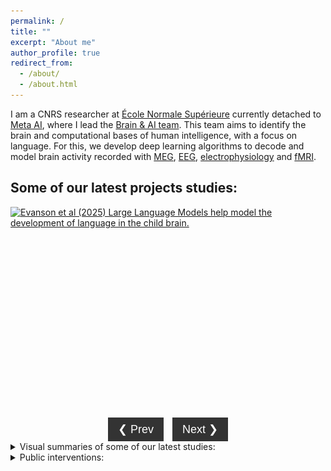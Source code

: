 ```yaml
---
permalink: /
title: ""
excerpt: "About me"
author_profile: true
redirect_from:
  - /about/
  - /about.html
---
```



I am a CNRS researcher at [École Normale Supérieure](https://lsp.dec.ens.fr/fr) currently detached to [Meta AI](https://ai.facebook.com/), where I lead the [Brain & AI team](https://kingjr.github.io/images/team.png).
This team aims to identify the brain and computational bases of human intelligence, with a focus on language.
For this, we develop deep learning algorithms to decode and model brain activity recorded with [MEG](https://en.wikipedia.org/wiki/Magnetoencephalography), [EEG](https://en.wikipedia.org/wiki/Electroencephalography), [electrophysiology](https://en.wikipedia.org/wiki/Electrophysiology) and [fMRI](https://en.wikipedia.org/wiki/Functional_magnetic_resonance_imaging).


Some of our latest projects studies:
-----


<style>
.carousel-container {
  max-width: 1000px; /* your width */
  margin: auto;
  overflow: hidden;
}

.carousel-slide {
  display: flex;
  transition: transform 0.4s ease-in-out;
}

.carousel-slide a {
  min-width: 100%;
  box-sizing: border-box;
}

.carousel-slide img {
  width: 100%;
  display: block;
}

/* Navigation buttons below */
.carousel-controls {
  text-align: center;
  margin-top: 10px;
}

.carousel-btn {
  background: #333;
  color: white;
  border: none;
  padding: 8px 16px;
  cursor: pointer;
  font-size: 18px;
  margin: 0 5px;
}

.carousel-btn:hover {
  background: #555;
}
</style>

<div class="carousel-container">
  <div class="carousel-slide" id="carouselSlide">
      <a href='https://ai.meta.com/research/publications/emergence-of-language-in-the-developing-brain/'>
      <img src="/images/evanson.gif" alt="Evanson et al (2025) Large Language Models help model the development of language in the child brain.">
    </a>
    <a href='https://twitter.com/JeanRemiKing/status/1533720262344073218'>
      <img src="/images/millet.gif" alt="Millet et al (2022), AI models learns a speech hierarchy similar to the human cortex.">
    </a>
    <a href='https://arxiv.org/pdf/2505.14556'>
      <img src="/images/dynadiff.gif" alt="Careil, Benchetrit and King (2025) Dynadiff: a single-stage pipeline to decode images from brain activity.">
    </a>
    <a href='https://arxiv.org/abs/2502.17480'>
      <img src="/images/short_jarod.gif" alt="Lévy et al (2025) Brain-to-Qwerty: decoding typing from brain signals.">
    </a>
    <a href='https://arxiv.org/abs/2502.07429'>
      <img src="/images/short_lucy.gif" alt="Zhang et al (2025) How the brain controls a hierarchy of actions during language production.">
    </a>
  </div>
</div>

<div class="carousel-controls">
  <button class="carousel-btn" id="prevBtn">&#10094; Prev</button>
  <button class="carousel-btn" id="nextBtn">Next &#10095;</button>
</div>



<details markdown=block>
<summary markdown=span>
Visual summaries of some of our latest studies:
</summary>

<details markdown=block>
<summary markdown=span>Dynadiff: Single-stage Decoding of Images from Continuously Evolving fMRI,
<i>[arXiv](https://arxiv.org/pdf/2505.14556)</i> 2025 👇
</summary>
By [Careil](https://scholar.google.com/citations?user=NF7PEYAAAAAJ&hl=en), [Benchetrit](https://www.linkedin.com/in/yohann-benchetrit?originalSubdomain=fr) and [King](https://kingjr.github.io/),
<blockquote class="bluesky-embed" data-bluesky-uri="at://did:plc:xjurslfzgpdzsluekji74jyg/app.bsky.feed.post/3lprbe3btu22q" data-bluesky-cid="bafyreibuqx3aturwhbohqctlxx2kzpmwwk5c4nwclmf6sfnkiosrfelv7i" data-bluesky-embed-color-mode="system"><p lang="en">Our latest brain-to-image decoding model is now available on HuggingFace: 

&quot;Dynadiff: Single-stage Decoding of Images from Continuously Evolving fMRI&quot;, 

led by Marlène Careil and Yohann Benchetrit:

- Paper: arxiv.org/pdf/2505.14556 
- Github: github.com/facebookrese...
- Thread: 👇<br><br><a href="https://bsky.app/profile/did:plc:xjurslfzgpdzsluekji74jyg/post/3lprbe3btu22q?ref_src=embed">[image or embed]</a></p>&mdash; Jean-Rémi King (<a href="https://bsky.app/profile/did:plc:xjurslfzgpdzsluekji74jyg?ref_src=embed">@jeanremiking.bsky.social</a>) <a href="https://bsky.app/profile/did:plc:xjurslfzgpdzsluekji74jyg/post/3lprbe3btu22q?ref_src=embed">May 22, 2025 at 3:55 PM</a></blockquote><script async src="https://embed.bsky.app/static/embed.js" charset="utf-8"></script>
</details>



<details markdown=block>
<summary markdown=span>Emergence of Language in the Developing Brain,
<i>[pdf](https://ai.meta.com/research/publications/emergence-of-language-in-the-developing-brain/)</i> 2025 👇
</summary>
By [Evanson](https://scholar.google.com/citations?user=VgTpOTIAAAAJ&hl=en) et al,
<blockquote class="bluesky-embed" data-bluesky-uri="at://did:plc:xjurslfzgpdzsluekji74jyg/app.bsky.feed.post/3lp7v4ffgwk2b" data-bluesky-cid="bafyreie2jfosickokku5pfqyrv4wldoqnugf3wjlgacw5wwnkvxanaizli" data-bluesky-embed-color-mode="system"><p lang="en">I&#x27;m very pleased to share our latest study:
‘Emergence of Language in the Developing Brain’, 
by L Evanson, P Bourdillon et al:
- Paper: ai.meta.com/research/pub...
- Blog: ai.meta.com/blog/meta-fa...
- Thread below 👇<br><br><a href="https://bsky.app/profile/did:plc:xjurslfzgpdzsluekji74jyg/post/3lp7v4ffgwk2b?ref_src=embed">[image or embed]</a></p>&mdash; Jean-Rémi King (<a href="https://bsky.app/profile/did:plc:xjurslfzgpdzsluekji74jyg?ref_src=embed">@jeanremiking.bsky.social</a>) <a href="https://bsky.app/profile/did:plc:xjurslfzgpdzsluekji74jyg/post/3lp7v4ffgwk2b?ref_src=embed">May 15, 2025 at 6:00 PM</a></blockquote><script async src="https://embed.bsky.app/static/embed.js" charset="utf-8"></script>

</details>



<details markdown=block>
<summary markdown=span>Brain-to-Text Decoding: A Non-invasive Approach via Typing,
<i>[arXiv](https://arxiv.org/abs/2502.17480)</i> 2025 👇
</summary>
By [Lévy](https://x.com/JarodLevy) et al,

<blockquote class="bluesky-embed" data-bluesky-uri="at://did:plc:xjurslfzgpdzsluekji74jyg/app.bsky.feed.post/3lj3mtfbcpk2b" data-bluesky-cid="bafyreifmqk5wsgovfv3atpsvyvboagtfxbpkmna24but6nhk4fhrllef4y" data-bluesky-embed-color-mode="system"><p lang="en">Our Brain-to-Text study is now on arXiv, check out the thread! 👇<br><br><a href="https://bsky.app/profile/did:plc:xjurslfzgpdzsluekji74jyg/post/3lj3mtfbcpk2b?ref_src=embed">[image or embed]</a></p>&mdash; Jean-Rémi King (<a href="https://bsky.app/profile/did:plc:xjurslfzgpdzsluekji74jyg?ref_src=embed">@jeanremiking.bsky.social</a>) <a href="https://bsky.app/profile/did:plc:xjurslfzgpdzsluekji74jyg/post/3lj3mtfbcpk2b?ref_src=embed">Feb 26, 2025 at 3:50 PM</a></blockquote><script async src="https://embed.bsky.app/static/embed.js" charset="utf-8"></script>

</details>



<details markdown=block>
<summary markdown=span>From Thought to Action: How a Hierarchy of Neural Dynamics Supports Language Production,
<i>[arXiv](https://arxiv.org/abs/2502.07429)</i> 2025 👇
</summary>
By Zhang et al,

<blockquote class="bluesky-embed" data-bluesky-uri="at://did:plc:xjurslfzgpdzsluekji74jyg/app.bsky.feed.post/3lihiyulawk2z" data-bluesky-cid="bafyreifigq336cfqmd5srhk6q2j353h2kiwjg6xkoqdljtomrh2dkdbwba" data-bluesky-embed-color-mode="system"><p lang="en">The thread from our latest study:<br><br><a href="https://bsky.app/profile/did:plc:xjurslfzgpdzsluekji74jyg/post/3lihiyulawk2z?ref_src=embed">[image or embed]</a></p>&mdash; Jean-Rémi King (<a href="https://bsky.app/profile/did:plc:xjurslfzgpdzsluekji74jyg?ref_src=embed">@jeanremiking.bsky.social</a>) <a href="https://bsky.app/profile/did:plc:xjurslfzgpdzsluekji74jyg/post/3lihiyulawk2z?ref_src=embed">Feb 18, 2025 at 3:48 PM</a></blockquote><script async src="https://embed.bsky.app/static/embed.js" charset="utf-8"></script>

</details>



<details markdown=block>
<summary markdown=span>Exca - Execute and cache seamlessly in python,
<i>[Github](https://github.com/facebookresearch/exca)</i> 2025 👇
</summary>
By [Rapin](https://github.com/jrapin) and [King](https://kingjr.github.io/),
<blockquote class="bluesky-embed" data-bluesky-uri="at://did:plc:xjurslfzgpdzsluekji74jyg/app.bsky.feed.post/3ldiixii56k2v" data-bluesky-cid="bafyreic3n4ksqvrinlcpbup33fr6qi37iv64dlt2vuf3gc7sn7evj4ykfu" data-bluesky-embed-color-mode="system"><p lang="en">Do you use hydra for your ML pipeline?

😡 Wished it was [pure python] / [handling cache] / [simpler to use] ?

😊 Try exca: `pip install exca` !

github.com/facebookrese...<br><br><a href="https://bsky.app/profile/did:plc:xjurslfzgpdzsluekji74jyg/post/3ldiixii56k2v?ref_src=embed">[image or embed]</a></p>&mdash; Jean-Rémi King (<a href="https://bsky.app/profile/did:plc:xjurslfzgpdzsluekji74jyg?ref_src=embed">@jeanremiking.bsky.social</a>) <a href="https://bsky.app/profile/did:plc:xjurslfzgpdzsluekji74jyg/post/3ldiixii56k2v?ref_src=embed">Dec 17, 2024 at 10:14 AM</a></blockquote><script async src="https://embed.bsky.app/static/embed.js" charset="utf-8"></script>

</details>



<details markdown=block>
<summary markdown=span>A polar coordinate system represents syntax in large language models,
<i>[arXiv](https://arxiv.org/abs/2412.05571)</i> 2024 👇
</summary>
By Diego et al,

<blockquote class="bluesky-embed" data-bluesky-uri="at://did:plc:xjurslfzgpdzsluekji74jyg/app.bsky.feed.post/3ld4hytemec27" data-bluesky-cid="bafyreihzddxgi34jgm3sgcym3ixcfyg4wg4ysypizgt2dmh7vizwk5pd2a" data-bluesky-embed-color-mode="system"><p lang="en">🚨We&#x27;re very excited to share our latest study, by Pablo Diego and team: 

&quot;A polar coordinate system represents syntax in large language models&quot;,

📄: Paper arxiv.org/abs/2412.05571
🪧: Poster tomorrow: neurips.cc/virtual/2024...
🧵: Thread 👇<br><br><a href="https://bsky.app/profile/did:plc:xjurslfzgpdzsluekji74jyg/post/3ld4hytemec27?ref_src=embed">[image or embed]</a></p>&mdash; Jean-Rémi King (<a href="https://bsky.app/profile/did:plc:xjurslfzgpdzsluekji74jyg?ref_src=embed">@jeanremiking.bsky.social</a>) <a href="https://bsky.app/profile/did:plc:xjurslfzgpdzsluekji74jyg/post/3ld4hytemec27?ref_src=embed">Dec 12, 2024 at 3:25 PM</a></blockquote><script async src="https://embed.bsky.app/static/embed.js" charset="utf-8"></script>

</details>



<details markdown=block>
<summary markdown=span>Hierarchical dynamic coding coordinates speech comprehension in the human brain,
<i>[bioRxiv](https://pmc.ncbi.nlm.nih.gov/articles/PMC11042271/)</i> 2025 👇
</summary>
By [Gwilliams](https://psychology.stanford.edu/people/laura-gwilliams) et al,

<blockquote class="bluesky-embed" data-bluesky-uri="at://did:plc:xjurslfzgpdzsluekji74jyg/app.bsky.feed.post/3krkzon4hf22x" data-bluesky-cid="bafyreianze2afclumt7qaoxje7ykerxbzucglyjazd7oxquqrdsfhjeq2i" data-bluesky-embed-color-mode="system"><p lang="en">Go checkout @lauragwilliams.bsky.social &#x27;s latest paper on decoding the hierarchy of language from brain signals!<br><br><a href="https://bsky.app/profile/did:plc:xjurslfzgpdzsluekji74jyg/post/3krkzon4hf22x?ref_src=embed">[image or embed]</a></p>&mdash; Jean-Rémi King (<a href="https://bsky.app/profile/did:plc:xjurslfzgpdzsluekji74jyg?ref_src=embed">@jeanremiking.bsky.social</a>) <a href="https://bsky.app/profile/did:plc:xjurslfzgpdzsluekji74jyg/post/3krkzon4hf22x?ref_src=embed">May 3, 2024 at 9:46 AM</a></blockquote><script async src="https://embed.bsky.app/static/embed.js" charset="utf-8"></script>
</details>



<details markdown=block>
<summary markdown=span>Brain decoding: toward real-time reconstruction of visual perception,
<i>[ICLR](https://openreview.net/forum?id=3y1K6buO8c)</i> 2024 👇
</summary>
By [Benchetrit](https://www.linkedin.com/in/yohann-benchetrit?originalSubdomain=fr), [Banville](https://hubertjb.github.io/) and [King](https://kingjr.github.io/),

<blockquote class="twitter-tweet"><p lang="en" dir="ltr">We’re very happy to share our latest study:<br><br>‘Brain decoding: toward real-time reconstruction of visual perception’<br><br>led by <a href="https://twitter.com/BenchetritYoha1?ref_src=twsrc%5Etfw">@BenchetritYoha1</a> &amp; <a href="https://twitter.com/hubertbanville?ref_src=twsrc%5Etfw">@HubertBanville</a><br><br>- paper: <a href="https://t.co/HaqClxPiLt">https://t.co/HaqClxPiLt</a><br>- blog: <a href="https://t.co/py2AjqDlmQ">https://t.co/py2AjqDlmQ</a><br>- summary: ⬇️ <a href="https://t.co/Btg5CfmKaW">pic.twitter.com/Btg5CfmKaW</a></p>&mdash; Jean-Rémi King (@JeanRemiKing) <a href="https://twitter.com/JeanRemiKing/status/1714657951242199413?ref_src=twsrc%5Etfw">October 18, 2023</a></blockquote> <script async src="https://platform.twitter.com/widgets.js" charset="utf-8"></script>
</details>

<details markdown=block>
<summary markdown=span>Negation mitigates rather than inverts the neural representations of adjectives,
<i>[Plos Biology](https://journals.plos.org/plosbiology/article?id=10.1371/journal.pbio.3002622)</i> 2024 👇
</summary>
By [Arianna Zuanazzi](https://sites.google.com/site/ariannazuanazzi) and team,

<blockquote class="twitter-tweet"><p lang="en" dir="ltr">How the brain compose minimal phrases. <br>Go check out <a href="https://twitter.com/AriannaZuanazzi?ref_src=twsrc%5Etfw">@AriannaZuanazzi</a> &#39;s study <a href="https://t.co/NkH4RzLUEZ">https://t.co/NkH4RzLUEZ</a> <a href="https://t.co/UVm4QOkHRT">pic.twitter.com/UVm4QOkHRT</a></p>&mdash; Jean-Rémi King (@JeanRemiKing) <a href="https://twitter.com/JeanRemiKing/status/1797876586496327949?ref_src=twsrc%5Etfw">June 4, 2024</a></blockquote> <script async src="https://platform.twitter.com/widgets.js" charset="utf-8"></script>
</details>

<details markdown=block>
<summary markdown=span>Hierarchical dynamic coding coordinates speech comprehension in the brain,
<i>[bioRxiv](https://www.biorxiv.org/content/10.1101/2024.04.19.590280v1)</i> 2024 👇
</summary>
By [Laura Gwilliams](https://lauragwilliams.github.io/) and team

<blockquote class="twitter-tweet" data-dnt="true"><p lang="en" dir="ltr">Delighted to share our new preprint! with <a href="https://twitter.com/AlecMarantz?ref_src=twsrc%5Etfw">@AlecMarantz</a>, <a href="https://twitter.com/davidpoeppel?ref_src=twsrc%5Etfw">@DavidPoeppel</a> and <a href="https://twitter.com/JeanRemiKing?ref_src=twsrc%5Etfw">@JeanRemiKing</a>:<a href="https://t.co/ZHzAX7ksLV">https://t.co/ZHzAX7ksLV</a><br><br>&quot;Hierarchical dynamic coding coordinates speech comprehension in the brain&quot;<br>Summary below 👇<br><br>1/8 <a href="https://t.co/uyVpUdewiY">pic.twitter.com/uyVpUdewiY</a></p>&mdash; Laura Gwilliams (@GwilliamsL) <a href="https://twitter.com/GwilliamsL/status/1781752986160820482?ref_src=twsrc%5Etfw">April 20, 2024</a></blockquote> <script async src="https://platform.twitter.com/widgets.js" charset="utf-8"></script>
</details>

<details markdown=block>
<summary markdown=span>Tracking the neural codes for words and phrases during semantic composition, working memory storage and retrieval,
<i>[Cell Reports](https://www.cell.com/cell-reports/fulltext/S2211-1247(24)00175-X)</i> 2024 👇
</summary>
By Desbordes, [Dehaene](https://www.unicog.org/) and & [King](https://kingjr.github.io/)

<blockquote class="twitter-tweet"><p lang="en" dir="ltr">New paper from the lab on compositionality, just out in Cell Reports :<br>“Tracking the neural codes for words and phrases during semantic composition, working memory storage and retrieval”<br>Available in open access: <a href="https://t.co/qnRI3tquNj">https://t.co/qnRI3tquNj</a><br>A thread (1/n) <a href="https://t.co/aeshmGX2EV">pic.twitter.com/aeshmGX2EV</a></p>&mdash; Stanislas Dehaene (@StanDehaene) <a href="https://twitter.com/StanDehaene/status/1767590231123857848?ref_src=twsrc%5Etfw">March 12, 2024</a></blockquote> <script async src="https://platform.twitter.com/widgets.js" charset="utf-8"></script>
</details>

<details markdown=block>
<summary markdown=span>Evidence of a predictive coding hierarchy in the human brain listening to speech,
<i>[Nature Human Behaviour](https://www.nature.com/articles/s41562-022-01516-2)</i> 2023 👇
</summary>
By [Caucheteux](https://charlottecaucheteux.github.io/), [Gramfort](https://alexandre.gramfort.net/) & [King](https://kingjr.github.io/)
<blockquote class="twitter-tweet" data-dnt="true"><p lang="en" dir="ltr">Our paper is out in Nature Human Behaviour🔥🔥<br><br>‘Evidence of a predictive coding hierarchy in the human brain listening to speech’<br><br>📄<a href="https://t.co/bkZ3AYMqDi">https://t.co/bkZ3AYMqDi</a><br>💡Unlike language models, our brain makes distant &amp; hierarchical predictions<br><br>with <a href="https://twitter.com/agramfort?ref_src=twsrc%5Etfw">@agramfort</a> and <a href="https://twitter.com/JeanRemiKing?ref_src=twsrc%5Etfw">@JeanRemiKing</a><br><br>Thread👇 <a href="https://t.co/Jbs68EOaur">pic.twitter.com/Jbs68EOaur</a></p>&mdash; Charlotte Caucheteux (@c_caucheteux) <a href="https://twitter.com/c_caucheteux/status/1632740588352151556?ref_src=twsrc%5Etfw">March 6, 2023</a></blockquote> <script async src="https://platform.twitter.com/widgets.js" charset="utf-8"></script>
</details>

<details markdown=block>
<summary markdown=span>Toward a realistic model of speech processing in the brain with self-supervised learning,
<i>[Neurips](https://arxiv.org/abs/2206.01685)</i> 2022 👇
</summary>
By [Millet](https://jamju.github.io/)\*, [Caucheteux](https://charlottecaucheteux.github.io/)\*, Orhan, [Boubenec](https://lsp.dec.ens.fr/en/member/616/yves-boubenec), [Gramfort](https://alexandre.gramfort.net/), [Dunbar](http://individual.utoronto.ca/ewan_dunbar/), [Pallier](https://www.pallier.org/) & [King](https://kingjr.github.io/)
<blockquote class="twitter-tweet" data-lang="en"><p lang="en" dir="ltr">🔥Preprint out: <br><br>`Toward a realistic model of speech processing in the brain with self-supervised learning’:<a href="https://t.co/rJH6t6H6sm">https://t.co/rJH6t6H6sm</a><br><br>by J. [Millet](https://jamju.github.io/)*, <a href="https://twitter.com/c_caucheteux?ref_src=twsrc%5Etfw">@c_caucheteux</a>* and our wonderful team:<br><br>The 3 main results summarized below 👇 <a href="https://t.co/mdrJpbrb3M">pic.twitter.com/mdrJpbrb3M</a></p>&mdash; Jean-Rémi King (@JeanRemiKing) <a href="https://twitter.com/JeanRemiKing/status/1533720262344073218?ref_src=twsrc%5Etfw">June 6, 2022</a></blockquote> <script async src="https://platform.twitter.com/widgets.js" charset="utf-8"></script>
</details>

<details markdown=block>
<summary markdown=span>
Decoding speech from non-invasive brain recordings,
<i>[arXiv](https://arxiv.org/abs/2208.12266)</i> 2022 👇
</summary>
By [Défossez](https://ai.honu.io/), [Caucheteux](https://charlottecaucheteux.github.io/), Kabeli, Rapin & [King](https://kingjr.github.io/)
<blockquote class="twitter-tweet"><p lang="en" dir="ltr">“Decoding speech from non-invasive brain recordings”,<br><br>Our latest study (on 169 participants!), by <a href="https://twitter.com/honualx?ref_src=twsrc%5Etfw">@honualx</a> and our wonderful team <a href="https://twitter.com/MetaAI?ref_src=twsrc%5Etfw">@MetaAI</a><br><br>- paper: <a href="https://t.co/QiB7Io8af8">https://t.co/QiB7Io8af8</a><br>- blog: <a href="https://t.co/H2W4prbbuD">https://t.co/H2W4prbbuD</a><br>- illustrated summary: below👇 <a href="https://t.co/39eMnJ4IDv">pic.twitter.com/39eMnJ4IDv</a></p>&mdash; Jean-Rémi King (@JeanRemiKing) <a href="https://twitter.com/JeanRemiKing/status/1564964019965927424?ref_src=twsrc%5Etfw">August 31, 2022</a></blockquote> <script async src="https://platform.twitter.com/widgets.js" charset="utf-8"></script>
</details>


<details markdown=block>
<summary markdown=span>
Brains and algorithms partially converge in natural language processing,
<i>[bioRxiv](https://www.biorxiv.org/content/10.1101/2020.07.03.186288v1.full.pdf)</i> 2020,
<i>[Nature Communications Biology](https://www.nature.com/articles/s42003-022-03036-1)</i> 2022 👇
</summary>
By [Caucheteux](https://charlottecaucheteux.github.io/) & [King](https://kingjr.github.io/)
<blockquote class="twitter-tweet" data-dnt="true"><p lang="en" dir="ltr">🎉Paper out: ‘Brains and algorithms partially converge in natural language processing’<br> <br>by <a href="https://twitter.com/c_caucheteux?ref_src=twsrc%5Etfw">@c_caucheteux</a>, and now freely available at Nature <a href="https://twitter.com/CommsBio?ref_src=twsrc%5Etfw">@CommsBio</a>:<a href="https://t.co/MpenOUaKwS">https://t.co/MpenOUaKwS</a><br> <br>The summary thread below 👇 <a href="https://t.co/gMruZgGIOv">pic.twitter.com/gMruZgGIOv</a></p>&mdash; Jean-Rémi King (@JeanRemiKing) <a href="https://twitter.com/JeanRemiKing/status/1496425017474695169?ref_src=twsrc%5Etfw">February 23, 2022</a></blockquote> <script async src="https://platform.twitter.com/widgets.js" charset="utf-8"></script>
</details>



<details markdown=block>
<summary markdown=span>
Deep language algorithms predict semantic comprehension from brain activity,
<i>[Nature Scientific Report](https://www.nature.com/articles/s41598-022-20460-9)</i> 2022 👇
</summary>
By [Caucheteux](https://charlottecaucheteux.github.io/), [Gramfort](https://alexandre.gramfort.net/) & [King](https://kingjr.github.io/)
<blockquote class="twitter-tweet"><p lang="en" dir="ltr">Our latest paper is out: <br><br>GPT-2’s activations predict the degree of semantic comprehension in the human brain, by <a href="https://twitter.com/c_caucheteux?ref_src=twsrc%5Etfw">@c_caucheteux</a>, <a href="https://twitter.com/agramfort?ref_src=twsrc%5Etfw">@agramfort</a> &amp; <a href="https://twitter.com/JeanRemiKing?ref_src=twsrc%5Etfw">@JeanRemiKing</a><a href="https://t.co/Xjc8IaXT64">https://t.co/Xjc8IaXT64</a><br> <br>The summary thread below 👇 <br>1/8 <a href="https://t.co/GF39doySMu">pic.twitter.com/GF39doySMu</a></p>&mdash; Jean-Rémi King (@JeanRemiKing) <a href="https://twitter.com/JeanRemiKing/status/1402611813032857612?ref_src=twsrc%5Etfw">June 9, 2021</a></blockquote> <script async src="https://platform.twitter.com/widgets.js" charset="utf-8"></script>
</details>


<details markdown=block>
<summary markdown=span>
Deep Recurrent Encoder: A scalable end-to-end network to model magneto-encephalography at scale,
<i>[NBDT](https://hal.inria.fr/hal-03808304)</i> 2022 👇
</summary>
By [Chehab](https://l-omar-chehab.github.io/)\*, [Défossez](https://ai.honu.io/)\*, [Loiseau](https://loiseaujc.github.io/), [Gramfort](https://alexandre.gramfort.net/) & [King](https://kingjr.github.io/)
<blockquote class="twitter-tweet" data-lang="en" data-theme="light"><p lang="en" dir="ltr">Deep learning improves the analysis of time-resolved brain signals by ... 3️⃣ folds!<br> <br>Check out our latest paper by <a href="https://twitter.com/lomarchehab?ref_src=twsrc%5Etfw">@lomarchehab</a>*, <a href="https://twitter.com/honualx?ref_src=twsrc%5Etfw">@honualx</a>*, <a href="https://twitter.com/loiseau_jc?ref_src=twsrc%5Etfw">@loiseau_jc</a>, and <a href="https://twitter.com/agramfort?ref_src=twsrc%5Etfw">@agramfort</a>:<br> <a href="https://t.co/QxTxoySnBs">https://t.co/QxTxoySnBs</a><br> <br>Below is the summary thread 👇 <a href="https://t.co/h1WcoGm7UD">pic.twitter.com/h1WcoGm7UD</a></p>&mdash; Jean-Rémi King (@JeanRemiKing) <a href="https://twitter.com/JeanRemiKing/status/1379775034579947520?ref_src=twsrc%5Etfw">April 7, 2021</a></blockquote> <script async src="https://platform.twitter.com/widgets.js" charset="utf-8"></script></details>


<details markdown=block>
<summary markdown=span>
Neural dynamics of phoneme sequences reveal position-invariant code for content and order,
<i>[Nature Communications](https://www.nature.com/articles/s41467-022-34326-1)</i> 2022 👇
</summary>
By [Gwilliams](https://lauragwilliams.github.io/), [King](https://kingjr.github.io/), [Marantz](https://wp.nyu.edu/morphlab/alec-marantz/) & [Poeppel](https://as.nyu.edu/faculty/david-poeppel.html)
<blockquote class="twitter-tweet"><p lang="en" dir="ltr">our new paper &quot;Neural dynamics of phoneme sequencing&quot; is now on bioRxiv!<a href="https://t.co/jeTipPTXuf">https://t.co/jeTipPTXuf</a><br><br>conducted with dream-team <a href="https://twitter.com/JeanRemiKing?ref_src=twsrc%5Etfw">@JeanRemiKing</a> <a href="https://twitter.com/AlecMarantz?ref_src=twsrc%5Etfw">@AlecMarantz</a> <a href="https://twitter.com/davidpoeppel?ref_src=twsrc%5Etfw">@davidpoeppel</a>, we use MEG to study how phonemes are processed in continuous naturalistic speech<br><br>short summary in thread below:<br>1/8 <a href="https://t.co/yT5bN2PfHw">pic.twitter.com/yT5bN2PfHw</a></p>&mdash; Laura Gwilliams (@GwilliamsL) <a href="https://twitter.com/GwilliamsL/status/1247216879992782848?ref_src=twsrc%5Etfw">April 6, 2020</a></blockquote> <script async src="https://platform.twitter.com/widgets.js" charset="utf-8"></script>
</details>


<details markdown=block>
<summary markdown=span>
Long-range and hierarchical language predictions in brains and algorithms,
<i>[arXiv](https://arxiv.org/abs/2111.14232)</i> 2021 👇
</summary>
By [Caucheteux](https://charlottecaucheteux.github.io/), [Gramfort](https://alexandre.gramfort.net/) & [King](https://kingjr.github.io/)

<blockquote class="twitter-tweet"><p lang="en" dir="ltr">‘Long-range and hierarchical language predictions in brains and algorithms’<br> <br>Check-out our latest paper <a href="https://t.co/rwfVCVLRWA">https://t.co/rwfVCVLRWA</a> by <a href="https://twitter.com/c_caucheteux?ref_src=twsrc%5Etfw">@c_caucheteux</a> <a href="https://twitter.com/agramfort?ref_src=twsrc%5Etfw">@agramfort</a> <a href="https://twitter.com/JeanRemiKing?ref_src=twsrc%5Etfw">@JeanRemiKing</a><br> <br>tl;dr: Unlike deep language models, the brain makes long-range &amp; hierarchical predictions<br> <br>Thread below👇 <a href="https://t.co/iP0BEYBjip">pic.twitter.com/iP0BEYBjip</a></p>&mdash; Jean-Rémi King (@JeanRemiKing) <a href="https://twitter.com/JeanRemiKing/status/1465716332264103940?ref_src=twsrc%5Etfw">November 30, 2021</a></blockquote> <script async src="https://platform.twitter.com/widgets.js" charset="utf-8"></script>
</details>

<details markdown=block>
<summary markdown=span>
Model-based analysis of brain activity reveals the hierarchy of language,
<i>[EMNLP](https://hal.inria.fr/hal-03361430)</i> 2021 👇
</summary>
By [Caucheteux](https://charlottecaucheteux.github.io/), [Gramfort](https://alexandre.gramfort.net/) & [King](https://kingjr.github.io/)
<blockquote class="twitter-tweet"><p lang="en" dir="ltr">&quot;Model-based analysis of brain activity reveals the hierarchy of language&quot;<br><br>Our EMNLP paper by <a href="https://twitter.com/c_caucheteux?ref_src=twsrc%5Etfw">@c_caucheteux</a> <a href="https://twitter.com/agramfort?ref_src=twsrc%5Etfw">@agramfort</a> &amp; myself is out: <a href="https://t.co/BxvrbZNkPt">https://t.co/BxvrbZNkPt</a><br><br>It shows (w/ emoji-based equations!) how deepnets can efficiently recover the language hierarchy in the<br><br>Summary👇<br>1/7 <a href="https://t.co/3QOcTfsivu">pic.twitter.com/3QOcTfsivu</a></p>&mdash; Jean-Rémi King (@JeanRemiKing) <a href="https://twitter.com/JeanRemiKing/status/1447909791435825159?ref_src=twsrc%5Etfw">October 12, 2021</a></blockquote> <script async src="https://platform.twitter.com/widgets.js" charset="utf-8"></script>
</details>


<details markdown=block>
<summary markdown=span>
Disentangling Syntax and Semantics in the Brain with Deep Networks,
<i>[ICML](http://proceedings.mlr.press/v139/caucheteux21a.html)</i> 2021 👇
</summary>
By [Caucheteux](https://charlottecaucheteux.github.io/), [Gramfort](https://alexandre.gramfort.net/) & [King](https://kingjr.github.io/)
<blockquote class="twitter-tweet"><p lang="en" dir="ltr">&quot;Disentangling Syntax and Semantics in the Brain with Deep Networks&quot;<br><br>Go check out our latest <a href="https://twitter.com/icmlconf?ref_src=twsrc%5Etfw">@icmlconf</a> paper : <a href="https://t.co/4YPK7vJRsJ">https://t.co/4YPK7vJRsJ</a><br>by <a href="https://twitter.com/c_caucheteux?ref_src=twsrc%5Etfw">@c_caucheteux</a>, <a href="https://twitter.com/agramfort?ref_src=twsrc%5Etfw">@agramfort</a> &amp; <a href="https://twitter.com/JeanRemiKing?ref_src=twsrc%5Etfw">@JeanRemiKing</a><br><br>The summary thread below 👇 <a href="https://t.co/v0kxjtBtVP">pic.twitter.com/v0kxjtBtVP</a></p>&mdash; Jean-Rémi King (@JeanRemiKing) <a href="https://twitter.com/JeanRemiKing/status/1418216893182185473?ref_src=twsrc%5Etfw">July 22, 2021</a></blockquote> <script async src="https://platform.twitter.com/widgets.js" charset="utf-8"></script>
</details>


<details markdown=block>
<summary markdown=span>
Inductive biases, pretraining and fine-tuning jointly account for brain responses to speech,
<i>[arXiv](https://arxiv.org/abs/2103.01032)</i> 2021 👇
</summary>
By [Millet](https://jamju.github.io/) & [King](https://kingjr.github.io/)
<blockquote class="twitter-tweet" data-lang="en" data-theme="light"><p lang="en" dir="ltr">Do convolutional networks process speech sounds like our brains does?<br><br>Check out our latest study with Juliette [Millet](https://jamju.github.io/): <a href="https://t.co/dcupYxSxKA">https://t.co/dcupYxSxKA</a><br><br>Here is the summary thread 👇: 1/n <a href="https://t.co/LI6kr8PY9j">pic.twitter.com/LI6kr8PY9j</a></p>&mdash; Jean-Rémi King (@JeanRemiKing) <a href="https://twitter.com/JeanRemiKing/status/1369230423545548807?ref_src=twsrc%5Etfw">March 9, 2021</a></blockquote> <script async src="https://platform.twitter.com/widgets.js" charset="utf-8"></script>
</details>


<details markdown=block>
<summary markdown=span>
Bifurcation in brain dynamics reveals a signature of conscious processing independent of report,
<i>[Nature Communications](https://www.nature.com/articles/s41467-021-21393-z)</i> 2021 👇
</summary>
By [Sergent](https://clairesergent1.wixsite.com/sergentlab/claire-sergent), Corazzol, Labouret, Stockart, Wexler, [King](https://kingjr.github.io/), [Meyniel](https://florentmeyniel.weebly.com/) & [Pressnitzer](http://audition.ens.fr/dp/)
<blockquote class="twitter-tweet" data-lang="en" data-theme="light"><p lang="en" dir="ltr">Most work on the neural basis of consciousness relies on self-report, however <a href="https://twitter.com/MmeJeanserre?ref_src=twsrc%5Etfw">@MmeJeanserre</a>, <a href="https://twitter.com/JeanRemiKing?ref_src=twsrc%5Etfw">@JeanRemiKing</a> et al. suggest bifurcation in EEG brain dynamics may reflect an independent signature of conscious perception <a href="https://twitter.com/Univ_Paris?ref_src=twsrc%5Etfw">@Univ_Paris</a> <a href="https://twitter.com/Cognition_ENS?ref_src=twsrc%5Etfw">@Cognition_ENS</a> <a href="https://twitter.com/mne_python?ref_src=twsrc%5Etfw">@mne_python</a> <a href="https://t.co/nHMPaSVxnU">https://t.co/nHMPaSVxnU</a> <a href="https://t.co/n4TXgh2XNt">pic.twitter.com/n4TXgh2XNt</a></p>&mdash; Nature Communications (@NatureComms) <a href="https://twitter.com/NatureComms/status/1363133556080316417?ref_src=twsrc%5Etfw">February 20, 2021</a></blockquote> <script async src="https://platform.twitter.com/widgets.js" charset="utf-8"></script>
</details>


<details markdown=block>
<summary markdown=span>
The Human Brain Encodes a Chronicle of Visual Events at Each Instant of Time Through the Multiplexing of Traveling Waves,
<i>[Journal of Neuroscience](https://www.jneurosci.org/content/41/34/7224.abstract)</i> 2021 👇
</summary>
By [Wyart](https://sites.google.com/site/valentinwyart/) & [King](https://kingjr.github.io/)

<blockquote class="twitter-tweet"><p lang="en" dir="ltr">&quot;The Human Brain encodes a Chronicle of Visual Events at each Instant of Time&quot;, by <a href="https://twitter.com/valentinwyart?ref_src=twsrc%5Etfw">@valentinwyart</a> and I: the tl;dr thread: <a href="https://t.co/YfLLZ1ZStr">https://t.co/YfLLZ1ZStr</a> <a href="https://t.co/iySGP52al9">pic.twitter.com/iySGP52al9</a></p>&mdash; Jean-Rémi King (@JeanRemiKing) <a href="https://twitter.com/JeanRemiKing/status/1196808278929526786?ref_src=twsrc%5Etfw">November 19, 2019</a></blockquote> <script async src="https://platform.twitter.com/widgets.js" charset="utf-8"></script>
</details>


<details markdown=block>
<summary markdown=span>
Back-to-back regression: Disentangling the influence of correlated factors from multivariate observations,
<i>[Neuroimage](https://www.sciencedirect.com/science/article/pii/S1053811920305140)</i> 2020 👇
</summary>
By [King](https://kingjr.github.io/), Charton, [Lopez-Paz](http://lopezpaz.org/) & Oquab
<blockquote class="twitter-tweet"><p lang="en" dir="ltr">Back-to-back regression: Disentangling the influence of correlated factors from multivariate observations.<br><br>Our latest paper with <a href="https://twitter.com/f_charton?ref_src=twsrc%5Etfw">@f_charton</a>, David Lopez Paz &amp; Maxime Oquab at <a href="https://twitter.com/facebookai?ref_src=twsrc%5Etfw">@facebookai</a> is now freely available at Neuroimage: <a href="https://t.co/2hBgODEeAw">https://t.co/2hBgODEeAw</a><br><br>Here&#39;s the summary thread ⤵️ <a href="https://t.co/i1ZLF2dZ5e">pic.twitter.com/i1ZLF2dZ5e</a></p>&mdash; Jean-Rémi King (@JeanRemiKing) <a href="https://twitter.com/JeanRemiKing/status/1281164558141403137?ref_src=twsrc%5Etfw">July 9, 2020</a></blockquote> <script async src="https://platform.twitter.com/widgets.js" charset="utf-8"></script>
</details>


<details markdown=block>
<summary markdown=span>
COVID-19: the promises and pitfalls of Machine Learning,
<i>[Nature Machine Intelligence](https://www.nature.com/articles/s42256-020-0181-6)</i> 2020 👇
</summary>
By Peiffer-Smadja, Maatoug, Lescure, D’Ortenzio, [Pineau](https://www.cs.mcgill.ca/~jpineau/) & [King](https://kingjr.github.io/)
<blockquote class="twitter-tweet" data-theme="light"><br><br>&quot;<a href="https://twitter.com/hashtag/MachineLearning?src=hash&amp;ref_src=twsrc%5Etfw">#MachineLearning</a> for <a href="https://twitter.com/hashtag/COVID%E3%83%BC19?src=hash&amp;ref_src=twsrc%5Etfw">#COVIDー19</a> needs global collaboration and data-sharing&quot;<br><br>👉<a href="https://t.co/ouY7MYX59p">https://t.co/ouY7MYX59p</a><br><br> <a href="https://twitter.com/hashtag/ArtificialIntelligence?src=hash&amp;ref_src=twsrc%5Etfw">#ArtificialIntelligence</a> <a href="https://twitter.com/hashtag/SARSCoV2?src=hash&amp;ref_src=twsrc%5Etfw">#SARSCoV2</a> <a href="https://t.co/lZsZh8Hqvm">pic.twitter.com/lZsZh8Hqvm</a></p>&mdash; Nathan Peiffer-Smadja (@nathanpsmad) <a href="https://twitter.com/nathanpsmad/status/1263862383308689409?ref_src=twsrc%5Etfw">May 22, 2020</a></blockquote> <script async src="https://platform.twitter.com/widgets.js" charset="utf-8"></script></details>



<details markdown=block>
<summary markdown=span>
Recurrent Processes Emulate a Cascade of Hierarchical Decisions,
<i>[eLife](https://elifesciences.org/articles/56603)</i> 2020 👇
</summary>
By [Gwilliams](https://lauragwilliams.github.io/) & [King](https://kingjr.github.io/)

<blockquote class="twitter-tweet"><p lang="en" dir="ltr">0/9: &quot;Recurrent Processes Emulate a Cascade of Hierarchical Decisions&quot;, by <a href="https://twitter.com/GwilliamsL?ref_src=twsrc%5Etfw">@GwilliamsL</a> and I, the tl;dr thread:</p>&mdash; Jean-Rémi King (@JeanRemiKing) <a href="https://twitter.com/JeanRemiKing/status/1195380469031792641?ref_src=twsrc%5Etfw">November 15, 2019</a></blockquote> <script async src="https://platform.twitter.com/widgets.js" charset="utf-8"></script>
<blockquote class="twitter-tweet" data-conversation="none"><p lang="en" dir="ltr">3/9 Their average brain response confirm a fast feedforward recruitment of their visual hierarchies <a href="https://t.co/Y39WYwJ2Yx">pic.twitter.com/Y39WYwJ2Yx</a></p>&mdash; Jean-Rémi King (@JeanRemiKing) <a href="https://twitter.com/JeanRemiKing/status/1195380648560615425?ref_src=twsrc%5Etfw">November 15, 2019</a></blockquote> <script async src="https://platform.twitter.com/widgets.js" charset="utf-8"></script>
</details>

</details>

<details markdown=block>
<summary markdown=span>
Public interventions:
</summary>
- [BBC Tech Life](https://www.bbc.com/audio/play/w3ct5wnj?env=prod): Decoding the brain
- [MIT Techonological Review](https://www.technologyreview.com/2025/02/07/1111292/meta-has-an-ai-for-brain-typing-but-its-stuck-in-the-lab/?env=prod): Meta has an AI for brain typing, but it’s stuck in the lab
- [France Info](https://www.radiofrance.fr/franceinfo/podcasts/aujourd-hui-c-est-demain/meta-met-au-point-une-technique-permettant-d-ecrire-une-phrase-par-la-pensee-sans-avoir-recours-a-un-implant-cerebral-4382951?env=prod): Meta met au point une technique permettant d'écrire une phrase par la pensée, sans avoir recours à un implant cérébral
- [World Science Festival](https://www.youtube.com/watch?v=HX0C3qxZggY&env=prod): The little voice in our head.
- [France TV documentary](https://www.france.tv/documentaires/documentaires-societe/l-homme-a-la-machine/): L'Homme à la Machine
- [Yahoo! Finance](https://finance.yahoo.com/news/big-tech-sees-neurotechnology-as-its-next-ai-frontier-100022978.html?guccounter=1): Big Tech sees neurotechnology as its next AI frontier.
- [France Culture: La Science CQFD](https://www.radiofrance.fr/franceculture/podcasts/la-science-cqfd/joelle-pineau-mettre-les-points-sur-les-ia-2857321): Mettre les points sur les IA.
- [Le Monde](https://www.lemonde.fr/en/science/article/2023/10/20/artificial-intelligence-decodes-images-perceived-by-the-human-brain_6189447_10.html): Artificial Intelligence deciphers images perceived by the human brain
- [Epsiloon Podcast](https://www.epsiloon.com/podcasts.html): Dans la tête de l'IA la plus puissante du monde.
- [Pontifical Academy](https://www.youtube.com/watch?v=K2bFXRPj75k): The unreasonable effectiveness of artificial intelligence in the neurosciences.
- [Meta AI](https://ai.meta.com/blog/brain-ai-image-decoding-meg-magnetoencephalography/): Toward a real-time decoding of images from brain activity.
- [Les Echos](https://www.lesechos.fr/tech-medias/intelligence-artificielle/dans-lia-une-ecole-francaise-commence-a-emerger-1953208): "Dans le sillage de Yann Lecun, trois autres Francais chercheurs stars de l'IA." (#HumbleTitleHello)
- [Time](https://time.com/6210261/meta-ai-brains-speech/): Meta Is Building AI That Reads Brainwaves. The Reality, So Far, Is Messy.
- [Meta AI](https://ai.facebook.com/blog/ai-speech-brain-activity/): Using AI to decode speech from brain activity.
- [The Language Neuroscience Podcast](https://langneurosci.org/podcast/): Natural language processing, and the brain.
- [Pour la Science](https://www.pourlascience.fr/sd/informatique/quand-les-ia-miment-l-activite-cerebrale-24554.php): Quand les IA miment l’activité cérébrale.
- [La Recherche](https://www.larecherche.fr/decrypter-les-reseaux-du-langage-dans-le-cerveau): Décrypter les réseaux du langage dans le cerveau.
- [Towards Data Science Podcast](https://towardsdatascience.com/does-the-brain-run-on-deep-learning-3fbaf20e9d12): Does the brain run on deep learning?
- [Quanta](https://www.quantamagazine.org/self-taught-ai-shows-similarities-to-how-the-brain-works-20220811/): Self-Taught AI Shows Similarities to How the Brain Works.
- [Meta AI](https://ai.facebook.com/blog/studying-the-brain-to-build-ai-that-processes-language-as-people-do/): Studying the brain to build AI that processes language as people do.
- [Ecole Normale Supérieure](https://www.ens.psl.eu/actualites/jean-remi-king-entre-ia-et-neurosciences): Jean-Rémi King, entre I.A. et neurosciences ([video](https://www.youtube.com/watch?v=KH2vUuU6bWo))
- [New York Times](https://www.nytimes.com/2019/06/26/health/brain-injury-eeg-consciousness.html): ‘It’s Gigantic’: A New Way to Gauge the Chances for Unresponsive Patients
- [CBC News](https://www.cbc.ca/news/science/brain-subliminal-images-1.3879282): Your brain registers more than you think you see, NYU researchers find.

</details>